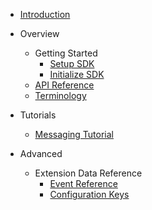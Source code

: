 <!-- Documentation/_sidebar.md -->

- [Introduction](/)

- Overview
    - Getting Started
        - [Setup SDK](/getting-started/install-sdk-extensions.md)
        - [Initialize SDK](/getting-started/init-sdk.md)
    - [API Reference](api-reference.md)
    - [Terminology](terminology.md)
- Tutorials
    - [Messaging Tutorial](/tutorials/README.md)
- Advanced
    - Extension Data Reference
        - [Event Reference](/advanced/event-reference.md)
        - [Configuration Keys](/advanced/config-keys.md)
